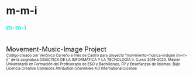 # m-m-i
<font size="4">
  <p style="color:#27ebe2;">
<b>m-m-i</b>
 </p>
<br> 
Movement-Music-Image Project
<br>
  <font size="1">
Código creado por Verónica Carreño e Inés de Castro para proyecto "movimiento-música-imágen (m-m-i)"
de la asignatura DIDÁCTICA DE LA INFORMÁTICA Y LA TECNOLOGÍA II. Curso 2019-2020.
Máster Universitario en Formación del Profesorado de ESO y Bachillerato, FP y Enseñanzas de Idiomas.
Bajo Licencia Creative Commons Attribution-ShareAlike 4.0 International License 

